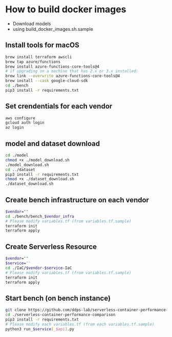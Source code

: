 # How to build docker images
- Download models
- using build_docker_images.sh.sample

## Install tools for macOS
```bash
brew install terraform awscli
brew tap azure/functions
brew install azure-functions-core-tools@4
# if upgrading on a machine that has 2.x or 3.x installed:
brew link --overwrite azure-functions-core-tools@4
brew install --cask google-cloud-sdk
cd ./bench
pip3 install -r requirements.txt
```

## Set crendentials for each vendor
```bash
aws configure
gcloud auth login
az login
```

## model and dataset download
```bash
cd ./model
chmod +x ./model_download.sh
./model_download.sh
cd ../dataset
pip3 install -r requirements.txt
chmod +x ./dataset_download.sh
./dataset_download.sh
```

## Create bench infrastructure on each vendor
```bash
$vendor=""
cd ./bench/bench_$vendor_infra
# Please modify variables.tf (from variables.tf.sample)
terraform init
terraform apply
```

## Create Serverless Resource
```bash
$vendor=""
$service=''
cd ./IaC/$vendor-$service-IaC
# Please modify variables.tf (from variables.tf.sample)
terraform init
terraform apply
```

## Start bench (on bench instance)
```bash
git clone https://github.com/ddps-lab/serverless-container-performance-comparison.git
cd ./serverless-container-performance-comparison
pip3 install -r requirements.txt
# Please modify each variables.tf (from each variables.tf.sample)
python3 run_$service[_$api].py
```